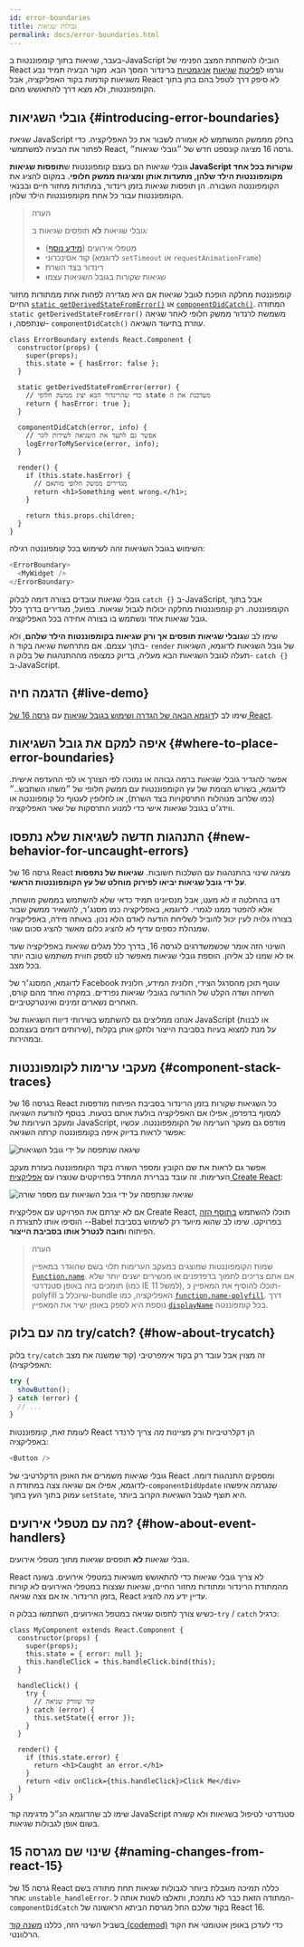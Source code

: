 ```yaml
---
id: error-boundaries
title: גבולות שגיאות
permalink: docs/error-boundaries.html
---
```


בעבר, שגיאות בתוך קומפוננטות ב-JavaScript הובילו להשחתת המצב הפנימי של React וגרמו ל[פליטת](https://github.com/facebook/react/issues/4026) [שגיאות](https://github.com/facebook/react/issues/6895) [אניגמטיות](https://github.com/facebook/react/issues/8579) ברינדור המסך הבא. מקור הבעיה תמיד נבע משגיאות קודמות בקוד האפליקציה, אבל React לא סיפק דרך לטפל בהם בחן בתוך הקומפוננטות, ולא מצא דרך להתאושש מהם.

## גובלי השגיאות {#introducing-error-boundaries}

שגיאת JavaScript בחלק מממשק המשתמש לא אמורה לשבור את כל האפליקציה. כדי לפתור את הבעיה למשתמשי React, גרסה 16 מציגה קונספט חדש של ״גובלי שגיאות״.

גובלי שגיאות הם בעצם קומפוננטות ש**תופסות שגיאות JavaScript שקורות בכל אחד מקומפוננטות הילד שלהן, מתעדות אותן ומציגות ממשק חלופי.** במקום להציג את הקומפוננטה השבורה. הן תופסות שגיאות בזמן רינדור, במתודות מחזור חיים ובבנאי הקומפוננטות עבור כל אחת מקומפוננטות הילד שלהן.

> הערה
>
> גובלי שגיאות **לא** תופסים שגיאות ב:
>
> * מטפלי אירועים ([מידע נוסף](#how-about-event-handlers))
> * קוד אסינכרוני (לדוגמא `setTimeout` או `requestAnimationFrame`)
> * רינדור בצד השרת
> * שגיאות שקורות בגובל השגיאות עצמו

קומפוננטת מחלקה הופכת לגובל שגיאות אם היא מגדירה לפחות אחת ממתודות מחזור החיים [`static getDerivedStateFromError()`](/docs/react-component.html#static-getderivedstatefromerror) או [`componentDidCatch()`](/docs/react-component.html#componentdidcatch).
המתודה `static getDerivedStateFromError()` משמשת לרנדור ממשק חלופי לאחר שגיאה שנתפסה, ו- `componentDidCatch()` עוזרת בתיעוד השגיאה.

```js{7-10,12-15,18-21}
class ErrorBoundary extends React.Component {
  constructor(props) {
    super(props);
    this.state = { hasError: false };
  }

  static getDerivedStateFromError(error) {
    // כדי שהרינדור הבא יציג ממשק חלופי state מעדכנת את ה
    return { hasError: true };
  }

  componentDidCatch(error, info) {
    // אפשר גם לתעד את השגיאה לשירות לוגר
    logErrorToMyService(error, info);
  }

  render() {
    if (this.state.hasError) {
      // מגדירים ממשק חלופי מותאם
      return <h1>Something went wrong.</h1>;
    }

    return this.props.children; 
  }
}
```

השימוש בגובל השגיאות זהה לשימוש בכל קומפוננטה רגילה:

```js
<ErrorBoundary>
  <MyWidget />
</ErrorBoundary>
```

גובלי שגיאות עובדים בצורה דומה לבלוק `catch {}` ב-JavaScript, אבל בתוך הקומפוננטה.
רק קומפוננטות מחלקה יכולות לגבול שגיאות. בפועל, מגדירים בדרך כלל גובל שגיאות אחד ונשתמש בו בצורה אחידה בכל האפליקציה.

שימו לב ש**גובלי שגיאות תופסים אך ורק שגיאות בקומפוננטות הילד שלהם**, ולא בתוך עצמם. אם מתרחשת שגיאה בקוד ה- `render` של גובל השגיאות לדוגמא, השגיאות תעלה לגובל השגיאות הבא מעליה, בדיוק כמצופה מההתנהגות של בלוק ה- `catch {}` ב-JavaScript.

## הדגמה חיה {#live-demo}

שימו לב ל[דוגמא הבאה של הגדרה ושימוש בגובל שגיאות](https://codepen.io/gaearon/pen/wqvxGa?editors=0010) עם [גרסה 16 של React](/blog/2017/09/26/react-v16.0.html).


## איפה למקם את גובל השגיאות {#where-to-place-error-boundaries}

אפשר להגדיר גובלי שגיאות ברמה גבוהה או נמוכה לפי הצורך או לפי ההעדפה אישית. לדוגמא, בשורש הצומת של עץ הקומפוננטות עם ממשק חלופי של ״משהו השתבש..״ (כמו שלרוב מנוהלות התרסקויות בצד השרת), או לחלופין לעטוף כל קומפוננטה או ווידג׳ט בגובל שגיאות אישי כדי למנוע התרסקות של שאר האפליקציה.

## התנהגות חדשה לשגיאות שלא נתפסו {#new-behavior-for-uncaught-errors}

גרסה 16 של React מציגה שינוי בהתנהגות עם השלכות חשובות. **שגיאות של נתפסות על ידי גובל שגיאות יביאו לפירוק מוחלט של עץ הקומפוננטות הראשי**.

דנו בהחלטה זו לא מעט, אבל מנסיונינו תמיד כדאי שלא להשתמש בממשק מושחת, אלא להפטר ממנו לגמרי. לדוגמא, באפליקציה כמו מסנג׳ר, להשאיר ממשק שבור בצורה גלויה לעין יכול להוביל לשליחת הודעה לאדם הלא נכון. באותה מידה, באפליקציה שמנהלת כספים עדיף לא להציג כלום מאשר להציג סכום שגוי.

השינוי הזה אומר שכשמשדרגים לגרסה 16, בדרך כלל מגלים שגיאות באפליקציה שעד אז לא שמנו לב אליהן. הוספת גובלי שגיאות מאפשר לנו לספק חווית משתמש טובה יותר בכל מצב.

לדוגמא, המסנג׳ר של Facebook עוטף תוכן מהסרגל הצידי, חלונית המידע, חלונית השיחה ושדה הקלט של ההודעה בגובלי שגיאות נפרדים. במקרה ואחד מהם קורס, האחרים נשארים זמינים ואינטרקטיביים.

אנחנו ממליצים גם להשתמש בשירותי דיווח השגיאות של JavaScript (או לבנות שירותים דומים בעצמכם), על מנת למצוא בעיות בסביבת הייצור ולתקן אותן בקלות ובמהירות.

## מעקבי ערימות לקומפוננטות {#component-stack-traces}

בגרסה 16 של React כל השגיאות שקורות בזמן הרינדור בסביבת הפיתוח מודפסות למסוף בדפדפן, אפילו אם האפליקציה בולעת אותם בטעות. בנוסף להודעת השגיאה ומעקב העירומת של JavaScript, מודפס גם מעקר הערימה של הקומפפוננטה. עכשיו אפשר לראות בדיוק איפה בקומפוננטה קרתה השגיאה:

<img src="../images/docs/error-boundaries-stack-trace.png" style="max-width:100%" alt="שיגאה שנתפסה על ידי גובל השגיאות">

אפשר גם לראות את שם הקובץ ומספר השורה בקוד הקומפוננטה בעזרת מעקב הערימות. זה עובד בברירת המחדל בפרויקטים שנוצרו עם [אפליקצית Create React](https://github.com/facebookincubator/create-react-app):

<img src="../images/docs/error-boundaries-stack-trace-line-numbers.png" style="max-width:100%" alt="שגיאה שנתפסה על ידי גובל השגיאות עם מספר שורה">

אם לא יצרתם את הפרויקט עם אפליקצית Create React, תוכלו להשתמש [בתוסף הזה](https://www.npmjs.com/package/babel-plugin-transform-react-jsx-source) - הוסיפו אותו לתצורת ה-Babel בפרויקט. שימו לב שהוא מיועד רק לשימוש בסביבת הפיתוח ו**חובה לנטרל אותו בסביבת הייצור**.

> הערה
>
> שמות הקומפוננטות שמוצגים במעקב הערימות תלוי בשם שהוגדר במאפיין [`Function.name`](https://developer.mozilla.org/en-US/docs/Web/JavaScript/Reference/Global_Objects/Function/name). אם אתם צריכים לתמוך בדפדפנים או מכשירים ישנים יותר שלא תומכים בזה באופן סטנדרטי (כמו IE 11 למשל), תוכלו להוסיף את המאפיין כ- polyfill שיוכלל ב-bundle האפליקציה, כמו [`function.name-polyfill`](https://github.com/JamesMGreene/Function.name). דרך נוספת היא לספק באופן ישיר את המאפיין [`displayName`](/docs/react-component.html#displayname) בכל קומפוננטה.


## מה עם בלוק try/catch? {#how-about-trycatch}

בלוק `try/catch` זה מצוין אבל עובד רק בקוד אימפרטיבי (קוד שמשנה את מצב האפליקציה):

```js
try {
  showButton();
} catch (error) {
  // ...
}
```

לעומת זאת, קומפוננטות React הן דקלרטיביות ורק מציינות *מה* צריך לרנדר באפליקציה:

```js
<Button />
```

גובלי שגיאות משמרים את האופן הדקלרטיבי של React ומספקים התנהגות דומה. לדוגמא, אפילו אם שגיאה צצה במתודת ה-`componentDidUpdate` שנגרמה איפשהו עמוק בתוך העץ בתוך `setState`, היא תוצף לגובל השגיאות הקרוב ביותר.

## מה עם מטפלי אירועים? {#how-about-event-handlers}

גובלי שגיאות **לא** תופסים שגיאות מתוך מטפלי אירועים.

React לא צריך גובלי שגיאות כדי להתאושש משגיאות במטפלי אירועים. בשונה מהמתודת הרינדור ומתודות מחזור החיים, שגיאות שצצות במטפלי האירועים לא קורות בזמן הרינדור. אז אם צצה שגיאה, React עדיין ידע מה להציג.

כשיש צורך לתפוס שגיאה במטפל האירועים, השתמשו בבלוק ה-`try` / `catch` כרגיל:


```js{9-13,17-20}
class MyComponent extends React.Component {
  constructor(props) {
    super(props);
    this.state = { error: null };
    this.handleClick = this.handleClick.bind(this);
  }

  handleClick() {
    try {
      // קוד שזורק שגיאה
    } catch (error) {
      this.setState({ error });
    }
  }

  render() {
    if (this.state.error) {
      return <h1>Caught an error.</h1>
    }
    return <div onClick={this.handleClick}>Click Me</div>
  }
}
```

שימו לב שהדוגמא הנ״ל מדגימה קוד JavaScript סטנדרטי לטיפול בשגיאות ולא קשורה בשום אופן לגבולות שגיאות.

## שינוי שם מגרסה 15 {#naming-changes-from-react-15}

גרסה 15 של React כללה תמיכה מוגבלת ביותר לגבולות שגיאות תחת מתודה בשם אחר: `unstable_handleError`. המתודה הזאת כבר לא נתמכת, ותאלצו לשנות אותה ל- `componentDidCatch` בקוד שלכם החל מגרסת הביתא הראשונה של React 16.

בשביל השינוי הזה, כללנו [משנה קוד (codemod)](https://github.com/reactjs/react-codemod#error-boundaries) כדי לעדכן באופן אוטומטי את הקוד הרלוונטי.
